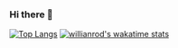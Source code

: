 ### Hi there 👋

[![Top Langs](https://github-readme-stats.vercel.app/api/top-langs/?username=akkadhim)](https://github.com/anuraghazra/github-readme-stats)
[![willianrod's wakatime stats](https://github-readme-stats.vercel.app/api/wakatime?username=akkadhim)](https://github.com/anuraghazra/github-readme-stats)
